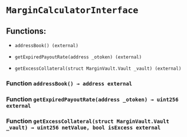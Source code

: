 # `MarginCalculatorInterface`

## Functions:

- `addressBook() (external)`

- `getExpiredPayoutRate(address _otoken) (external)`

- `getExcessCollateral(struct MarginVault.Vault _vault) (external)`

### Function `addressBook() → address external`

### Function `getExpiredPayoutRate(address _otoken) → uint256 external`

### Function `getExcessCollateral(struct MarginVault.Vault _vault) → uint256 netValue, bool isExcess external`
